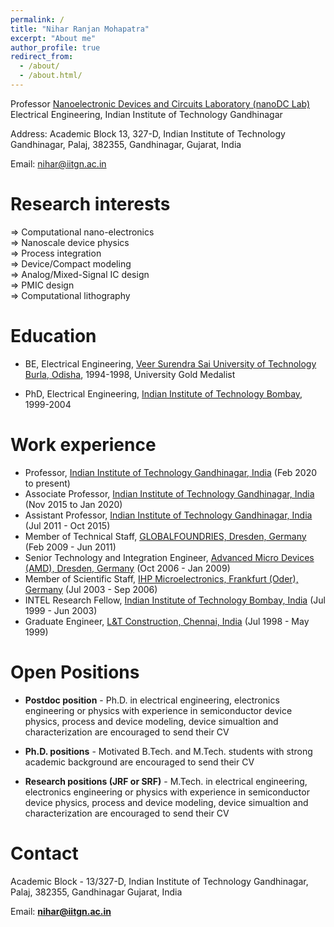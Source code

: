 ```yaml
---
permalink: /
title: "Nihar Ranjan Mohapatra"
excerpt: "About me"
author_profile: true
redirect_from: 
  - /about/
  - /about.html/
---
```


Professor 
[Nanoelectronic Devices and Circuits Laboratory (nanoDC Lab)](https://www.linkedin.com/company/80106171/admin/dashboard/)  
Electrical Engineering, Indian Institute of Technology Gandhinagar  

Address: Academic Block 13, 327-D, 
         Indian Institute of Technology Gandhinagar, 
         Palaj, 382355, Gandhinagar, Gujarat, India  
         
Email: nihar@iitgn.ac.in  



Research interests
======
 ⇒ Computational nano-electronics  
 ⇒ Nanoscale device physics  
 ⇒ Process integration  
 ⇒ Device/Compact modeling  
 ⇒ Analog/Mixed-Signal IC design  
 ⇒ PMIC design  
 ⇒ Computational lithography  
 
Education
======
*  BE, Electrical Engineering,  [Veer Surendra Sai University of Technology Burla, Odisha](http://www.vssut.ac.in/), 1994-1998, University Gold Medalist

* PhD, Electrical Engineering,  [Indian Institute of Technology Bombay](http://www.iitb.ac.in/), 1999-2004
  
Work experience
======
* Professor,  [Indian Institute of Technology Gandhinagar, India](http://www.iitgn.ac.in/)  (Feb 2020 to present)
* Associate Professor,  [Indian Institute of Technology Gandhinagar, India](http://www.iitgn.ac.in/)  (Nov 2015 to Jan 2020)
* Assistant Professor,  [Indian Institute of Technology Gandhinagar, India](http://www.iitgn.ac.in/)  (Jul 2011 - Oct 2015)
* Member of Technical Staff,  [GLOBALFOUNDRIES, Dresden, Germany](https://www.globalfoundries.com/)  (Feb 2009 - Jun 2011)
* Senior Technology and Integration Engineer,  [Advanced Micro Devices (AMD), Dresden, Germany](http://www.amd.com/)  (Oct 2006 - Jan 2009)
* Member of Scientific Staff,  [IHP Microelectronics, Frankfurt (Oder), Germany](https://www.ihp-microelectronics.com/)  (Jul 2003 - Sep 2006)
* INTEL Research Fellow,  [Indian Institute of Technology Bombay, India](http://www.iitb.ac.in/)  (Jul 1999 - Jun 2003)
* Graduate Engineer,  [L&T Construction, Chennai, India](http://www.lntecc.com/)  (Jul 1998 - May 1999)


Open Positions
======
* **Postdoc position** - Ph.D. in electrical engineering, electronics engineering or physics with experience in semiconductor device physics, process and device modeling, device simualtion and characterization are encouraged to send their CV

* **Ph.D. positions** - Motivated B.Tech. and M.Tech. students with strong academic background are encouraged to send their CV

* **Research positions (JRF or SRF)** - M.Tech. in electrical engineering, electronics engineering or physics with experience in semiconductor device physics, process and device modeling, device simualtion and characterization are encouraged to send their CV

Contact
======
Academic Block - 13/327-D, Indian Institute of Technology Gandhinagar, Palaj, 382355, Gandhinagar Gujarat, India  

Email: **nihar@iitgn.ac.in**  
